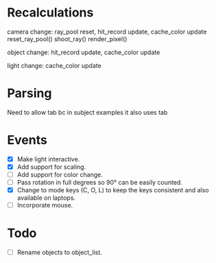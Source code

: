 # Recalculations
camera change:
	ray_pool reset,	hit_record update,	cache_color update
	reset_ray_pool()	shoot_ray()		render_pixel()

object change:
					hit_record update,	cache_color update

light change:
										cache_color update

# Parsing
Need to allow tab bc in subject examples it also uses tab

# Events
- [X] Make light interactive.
- [X] Add support for scaling.
- [ ] Add support for color change.
- [ ] Pass rotation in full degrees so 90° can be easily counted.
- [X] Change to mode keys (C, O, L) to keep the keys consistent and also available on laptops.
- [ ] Incorporate mouse.

# Todo
- [ ] Rename objects to object_list.
